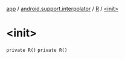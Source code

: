[app](../../index.md) / [android.support.interpolator](../index.md) / [R](index.md) / [&lt;init&gt;](./-init-.md)

# &lt;init&gt;

`private R()`
`private R()`